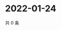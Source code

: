 # 2022-01-24

共 0 条

<!-- BEGIN WEIBO -->
<!-- 最后更新时间 Mon Jan 24 2022 04:14:04 GMT+0800 (China Standard Time) -->

<!-- END WEIBO -->
